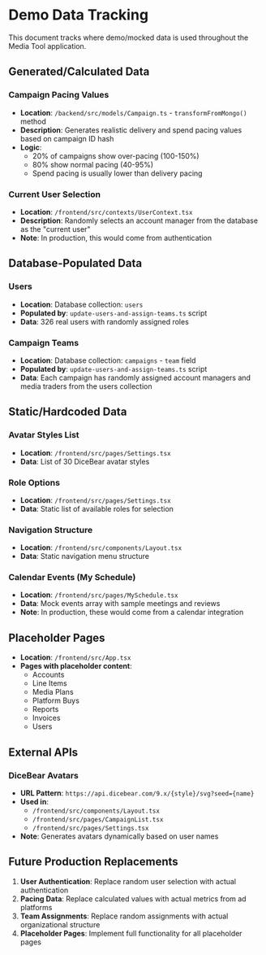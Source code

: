 # Demo Data Tracking

This document tracks where demo/mocked data is used throughout the Media Tool application.

## Generated/Calculated Data

### Campaign Pacing Values

- **Location**: `/backend/src/models/Campaign.ts` - `transformFromMongo()` method
- **Description**: Generates realistic delivery and spend pacing values based on campaign ID hash
- **Logic**:
  - 20% of campaigns show over-pacing (100-150%)
  - 80% show normal pacing (40-95%)
  - Spend pacing is usually lower than delivery pacing

### Current User Selection

- **Location**: `/frontend/src/contexts/UserContext.tsx`
- **Description**: Randomly selects an account manager from the database as the "current user"
- **Note**: In production, this would come from authentication

## Database-Populated Data

### Users

- **Location**: Database collection: `users`
- **Populated by**: `update-users-and-assign-teams.ts` script
- **Data**: 326 real users with randomly assigned roles

### Campaign Teams

- **Location**: Database collection: `campaigns` - `team` field
- **Populated by**: `update-users-and-assign-teams.ts` script
- **Data**: Each campaign has randomly assigned account managers and media traders from the users collection

## Static/Hardcoded Data

### Avatar Styles List

- **Location**: `/frontend/src/pages/Settings.tsx`
- **Data**: List of 30 DiceBear avatar styles

### Role Options

- **Location**: `/frontend/src/pages/Settings.tsx`
- **Data**: Static list of available roles for selection

### Navigation Structure

- **Location**: `/frontend/src/components/Layout.tsx`
- **Data**: Static navigation menu structure

### Calendar Events (My Schedule)

- **Location**: `/frontend/src/pages/MySchedule.tsx`
- **Data**: Mock events array with sample meetings and reviews
- **Note**: In production, these would come from a calendar integration

## Placeholder Pages

- **Location**: `/frontend/src/App.tsx`
- **Pages with placeholder content**:
  - Accounts
  - Line Items
  - Media Plans
  - Platform Buys
  - Reports
  - Invoices
  - Users

## External APIs

### DiceBear Avatars

- **URL Pattern**: `https://api.dicebear.com/9.x/{style}/svg?seed={name}`
- **Used in**:
  - `/frontend/src/components/Layout.tsx`
  - `/frontend/src/pages/CampaignList.tsx`
  - `/frontend/src/pages/Settings.tsx`
- **Note**: Generates avatars dynamically based on user names

## Future Production Replacements

1. **User Authentication**: Replace random user selection with actual authentication
2. **Pacing Data**: Replace calculated values with actual metrics from ad platforms
3. **Team Assignments**: Replace random assignments with actual organizational structure
4. **Placeholder Pages**: Implement full functionality for all placeholder pages
